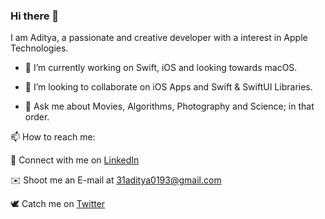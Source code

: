 ### Hi there 👋

<!--
**31aditya0193/31aditya0193** is a ✨ _special_ ✨ repository because its `README.md` (this file) appears on your GitHub profile.
-->

I am Aditya, a passionate and creative developer with a interest in Apple Technologies.

- 🔭 I’m currently working on Swift, iOS and looking towards macOS.
<!-- 🌱 I’m currently learning ...
- 🤔 I’m looking for help with ...-->
- 👯 I’m looking to collaborate on iOS Apps and Swift & SwiftUI Libraries.

- 💬 Ask me about Movies, Algorithms, Photography and Science; in that order.

📫 How to reach me:

🤝 Connect with me on [LinkedIn](https://www.linkedin.com/in/31aditya0193/)

✉️ Shoot me an E-mail at [31aditya0193@gmail.com](mailto:31aditya0193@gmail.com)

🕊 Catch me on [Twitter](https://twitter.com/31aditya0193)
<!-- 😄 Pronouns: ...
- ⚡ Fun fact: ...-->
